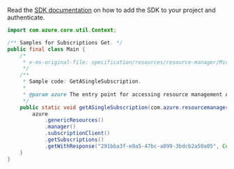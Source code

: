 Read the [SDK documentation](https://github.com/Azure/azure-sdk-for-java/blob/azure-resourcemanager_2.14.0/sdk/resourcemanager/azure-resourcemanager/README.md) on how to add the SDK to your project and authenticate.

```java
import com.azure.core.util.Context;

/** Samples for Subscriptions Get. */
public final class Main {
    /*
     * x-ms-original-file: specification/resources/resource-manager/Microsoft.Resources/stable/2021-01-01/examples/GetSubscription.json
     */
    /**
     * Sample code: GetASingleSubscription.
     *
     * @param azure The entry point for accessing resource management APIs in Azure.
     */
    public static void getASingleSubscription(com.azure.resourcemanager.AzureResourceManager azure) {
        azure
            .genericResources()
            .manager()
            .subscriptionClient()
            .getSubscriptions()
            .getWithResponse("291bba3f-e0a5-47bc-a099-3bdcb2a50a05", Context.NONE);
    }
}
```
